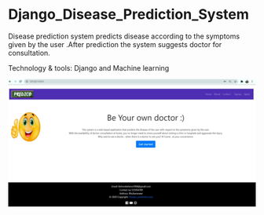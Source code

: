 # Django_Disease_Prediction_System
Disease prediction system predicts disease according to the symptoms given
by the user .After prediction the system suggests doctor for consultation.

Technology & tools: Django and Machine learning


![homepage](output.JPG)
